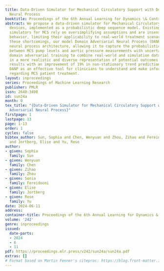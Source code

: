 ```yaml
---
title: Data-Driven Simulator for Mechanical Circulatory Support with Domain Adversarial
  Neural Process
booktitle: Proceedings of the 6th Annual Learning for Dynamics \& Control Conference
abstract: We propose a data-driven simulator for Mechanical Circulatory Support (MCS)
  devices, implemented as a probabilistic deep sequence model. Existing mechanical
  simulators for MCS rely on oversimplifying assumptions and are insensitive to patient-specific
  behavior, limiting their applicability to real-world treatment scenarios. To address
  these shortcomings, our model Domain Adversarial Neural Process (DANP) employs a
  neural process architecture, allowing it to capture the probabilistic relationship
  between MCS pump levels and aortic pressure measurements with uncertainty. We use
  domain adversarial training to combine real-world and simulation data, resulting
  in a more realistic and diverse representation of potential outcomes. Empirical
  results with an improvement of 19% in non-stationary trend prediction establish
  DANP as an effective tool for clinicians to understand and make informed decisions
  regarding MCS patient treatment.
layout: inproceedings
series: Proceedings of Machine Learning Research
publisher: PMLR
issn: 2640-3498
id: sun24a
month: 0
tex_title: "{Data-Driven Simulator for Mechanical Circulatory Support with Domain
  Adversarial Neural Process}"
firstpage: 1
lastpage: 13
page: 1-13
order: 1
cycles: false
bibtex_author: Sun, Sophia and Chen, Wenyuan and Zhou, Zihao and Fereidooni, Sonia
  and Jortberg, Elise and Yu, Rose
author:
- given: Sophia
  family: Sun
- given: Wenyuan
  family: Chen
- given: Zihao
  family: Zhou
- given: Sonia
  family: Fereidooni
- given: Elise
  family: Jortberg
- given: Rose
  family: Yu
date: 2024-06-11
address:
container-title: Proceedings of the 6th Annual Learning for Dynamics & Control Conference
volume: '242'
genre: inproceedings
issued:
  date-parts:
  - 2024
  - 6
  - 11
pdf: https://proceedings.mlr.press/v242/sun24a/sun24a.pdf
extras: []
# Format based on Martin Fenner's citeproc: https://blog.front-matter.io/posts/citeproc-yaml-for-bibliographies/
---
```

